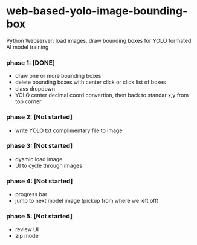 # web-based-yolo-image-bounding-box
Python Webserver: load images, draw bounding boxes for YOLO formated AI model training 

### phase 1: [DONE]
  - draw one or more bounding boxes
  - delete bounding boxes with center click or click list of boxes
  - class dropdown 
  - YOLO center decimal coord convertion, then back to standar x,y from top corner


### phase 2: [Not started]
  - write YOLO txt complimentary file to image


### phase 3: [Not started]
  - dyamic load image
  - UI to cycle through images


### phase 4: [Not started]
  - progress bar
  - jump to next model image (pickup from where we left off)


### phase 5: [Not started]
  - review UI
  - zip model
